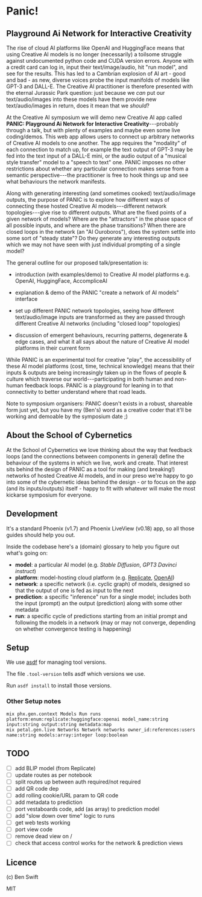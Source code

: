 # Panic!
## **P**layground **A**i **N**etwork for **I**nteractive **C**reativity

The rise of cloud AI platforms like OpenAI and HuggingFace means that using
Creative AI models is no longer (necessarily) a toilsome struggle against
undocumented python code and CUDA version errors. Anyone with a credit card can
log in, input their text/image/audio, hit "run model", and see for the results.
This has led to a Cambrian explosion of AI art - good and bad - as new, diverse
voices probe the input manifolds of models like GPT-3 and DALL-E. The Creative
AI practitioner is therefore presented with the eternal Jurassic Park question:
just because we *can* put our text/audio/images into these models have them
provide new text/audio/images in return, does it mean that we *should*?

At the Creative AI symposium we will demo new Creative AI app called **PANIC:
Playground Ai Network for Interactive Creativity**---probably through a talk,
but with plenty of examples and maybe even some live coding/demos. This web app
allows users to connect up arbitrary networks of Creative AI models to one
another. The app requires the "modality" of each connection to match up, for
example the text output of GPT-3 may be fed into the text input of a DALL-E
mini, or the audio output of a "musical style transfer" model to a "speech to
text" one. PANIC imposes no other restrictions about whether any particular
connection makes sense from a semantic perspective---the practitioner is free to
hook things up and see what behaviours the network manifests.

Along with generating interesting (and sometimes cooked) text/audio/image
outputs, the purpose of PANIC is to explore how different ways of connecting
these hosted Creative AI models---different network topologies---give rise to
different outputs. What are the fixed points of a given network of models? Where
are the "attractors" in the phase space of all possible inputs, and where are
the phase transitions? When there are closed loops in the network (an "AI
Ouroboros"), does the system settle into some sort of "steady state"? Do they
generate any interesting outputs which we may not have seen with just individual
prompting of a single model?

The general outline for our proposed talk/presentation is:

-   introduction (with examples/demo) to Creative AI model platforms e.g.
    OpenAI, HuggingFace, AccompliceAI

-   explanation & demo of the PANIC "create a network of AI models" interface

-   set up different PANIC network topologies, seeing how different
    text/audio/image inputs are transformed as they are passed through different
    Creative AI networks (including "closed loop" topologies)

-   discussion of emergent behaviours, recurring patterns, degenerate & edge
    cases, and what it all says about the nature of Creative AI model platforms
    in their current form

While PANIC is an experimental tool for creative "play", the accessibility of
these AI model platforms (cost, time, technical knowledge) means that their
inputs & outputs are being increasingly taken up in the flows of people &
culture which traverse our world---participating in both human and non-human
feedback loops. PANIC is a playground for leaning in to that connectivity to
better understand where that road leads.

Note to symposium organisers: PANIC doesn\'t exists in a robust, shareable form
just yet, but you have my (Ben\'s) word as a creative coder that it\'ll be
working and demoable by the symposium date ;)

## About the School of Cybernetics

At the School of Cybernetics we love thinking about the way that feedback loops
(and the connections between components in general) define the behaviour of the
systems in which we live, work and create. That interest sits behind the design
of PANIC as a tool for making (and breaking!) networks of hosted Creative AI
models, and in our preso we\'re happy to go into some of the cybernetic ideas
behind the design - or to focus on the app (and its inputs/outputs) itself -
happy to fit with whatever will make the most kickarse symposium for everyone.

## Development

It's a standard Phoenix (v1.7) and Phoenix LiveView (v0.18) app, so all those
guides should help you out.

Inside the codebase here's a (domain) glossary to help you figure out what's
going on:

- **model**: a particular AI model (e.g. _Stable Diffusion_, _GPT3 Davinci
  instruct_)
- **platform**: model-hosting cloud platform (e.g.
  [Replicate](https://asdf-vm.com), [OpenAI](https://openai.com))
- **network**: a specific network (i.e. cyclic graph) of models, designed so
  that the output of one is fed as input to the next
- **prediction**: a specific "inference" run for a single model; includes both
  the input (prompt) an the output (prediction) along with some other metadata
- **run**: a specific cycle of predictions starting from an initial prompt and
  following the models in a network (may or may not converge, depending on
  whether convergence testing is happening)

## Setup

We use [asdf](https://asdf-vm.com) for managing tool versions.

The file `.tool-version` tells asdf which versions we use.

Run `asdf install` to install those versions.

### Other Setup notes

```
mix phx.gen.context Models Run runs platform:enum:replicate:huggingface:openai model_name:string input:string output:string metadata:map
mix petal.gen.live Networks Network networks owner_id:references:users name:string models:array:integer loop:boolean
``````

## TODO

- [ ] add BLIP model (from Replicate)
- [ ] update routes as per notebook
- [ ] split routes up between auth required/not required
- [ ] add QR code dep
- [ ] add rolling cookie/URL param to QR code
- [ ] add metadata to prediction
- [ ] port vestaboards code, add (as array) to prediction model
- [ ] add "slow down over time" logic to runs
- [ ] get web tests working
- [ ] port view code
- [ ] remove dead view on /
- [ ] check that access control works for the network & prediction views

## Licence

(c) Ben Swift

MIT
